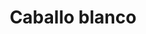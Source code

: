 ---
title: Caballo blanco
date: 
draft: false

# descripcion
description : Dije de plata y nácar

materials: Plata 925

color: Plateado y nácar blanco

dimensions: 2,4cm ancho

code: 02-25-0694

type: "Dijes"

categories: []

price: $4.030,00

price_eftvo: $3.425,00

# Images
# first image will be shown in the product page
images:
  # - image: "images/path_to_image"
  # La ubicacion de las imagenes es imagenes/Dijes/Dijes.Nácar/02-25-0694-caballo-blanco
  - image: "./images/dijes/nácar/02-25-0694.JPG"
---